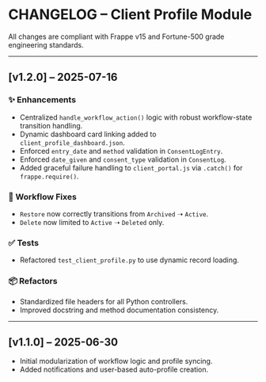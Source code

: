 # CHANGELOG – Client Profile Module

All changes are compliant with Frappe v15 and Fortune-500 grade engineering standards.

---

## [v1.2.0] – 2025-07-16
### ✨ Enhancements
- Centralized `handle_workflow_action()` logic with robust workflow-state transition handling.
- Dynamic dashboard card linking added to `client_profile_dashboard.json`.
- Enforced `entry_date` and `method` validation in `ConsentLogEntry`.
- Enforced `date_given` and `consent_type` validation in `ConsentLog`.
- Added graceful failure handling to `client_portal.js` via `.catch()` for `frappe.require()`.

### 🔁 Workflow Fixes
- `Restore` now correctly transitions from `Archived` ➝ `Active`.
- `Delete` now limited to `Active` ➝ `Deleted` only.

### ✅ Tests
- Refactored `test_client_profile.py` to use dynamic record loading.

### 📦 Refactors
- Standardized file headers for all Python controllers.
- Improved docstring and method documentation consistency.

---

## [v1.1.0] – 2025-06-30
- Initial modularization of workflow logic and profile syncing.
- Added notifications and user-based auto-profile creation.
